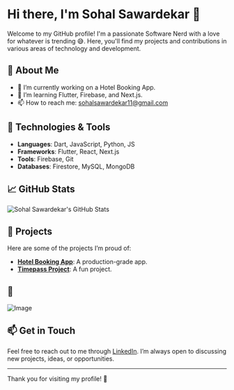 # Hi there, I'm Sohal Sawardekar 👋

Welcome to my GitHub profile! I'm a passionate Software Nerd with a love for whatever is trending 😅. Here, you'll find my projects and contributions in various areas of technology and development.

## 🌟 About Me

- 🔭 I’m currently working on a Hotel Booking App.
- 🌱 I’m learning Flutter, Firebase, and Next.js.
- 📫 How to reach me: [sohalsawardekar11@gmail.com](mailto:sohalsawardekar11@gmail.com)

## 🔧 Technologies & Tools

- **Languages**: Dart, JavaScript, Python, JS
- **Frameworks**: Flutter, React, Next.js
- **Tools**: Firebase, Git
- **Databases**: Firestore, MySQL, MongoDB

## 📈 GitHub Stats

![Sohal Sawardekar's GitHub Stats](https://github-readme-stats.vercel.app/api?username=SohalSawardekar&show_icons=true&hide_title=true&count_private=true&hide=prs&theme=radical)

## 🚀 Projects

Here are some of the projects I’m proud of:

- [**Hotel Booking App**](https://github.com/SohalSawardekar/Hotel_Booking_App.git): A production-grade app.
- [**Timepass Project**](https://github.com/SohalSawardekar/sem-3_proj.git): A fun project.


## 🎉

![Image](https://i.pinimg.com/originals/2b/c3/7d/2bc37dee561b2bbf53d9f41dc4f92596.jpg)



## 📫 Get in Touch

Feel free to reach out to me through [LinkedIn](https://www.linkedin.com/in/sohal-sawardekar-10a484265). I’m always open to discussing new projects, ideas, or opportunities.

---

Thank you for visiting my profile! 🌟
